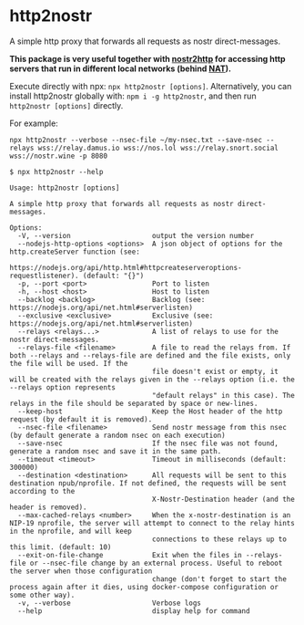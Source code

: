 # http2nostr
A simple http proxy that forwards all requests as nostr direct-messages.

**This package is very useful together with [nostr2http](https://github.com/oren-z0/nostr2http)
for accessing http servers that run in different local networks (behind
[NAT](https://en.wikipedia.org/wiki/Network_address_translation)).**

Execute directly with npx: `npx http2nostr [options]`.
Alternatively, you can install http2nostr globally with: `npm i -g http2nostr`, and then run `http2nostr [options]` directly.

For example:
```
npx http2nostr --verbose --nsec-file ~/my-nsec.txt --save-nsec --relays wss://relay.damus.io wss://nos.lol wss://relay.snort.social wss://nostr.wine -p 8080
```

```
$ npx http2nostr --help

Usage: http2nostr [options]

A simple http proxy that forwards all requests as nostr direct-messages.

Options:
  -V, --version                    output the version number
  --nodejs-http-options <options>  A json object of options for the http.createServer function (see:
                                   https://nodejs.org/api/http.html#httpcreateserveroptions-requestlistener). (default: "{}")
  -p, --port <port>                Port to listen
  -h, --host <host>                Host to listen
  --backlog <backlog>              Backlog (see: https://nodejs.org/api/net.html#serverlisten)
  --exclusive <exclusive>          Exclusive (see: https://nodejs.org/api/net.html#serverlisten)
  --relays <relays...>             A list of relays to use for the nostr direct-messages.
  --relays-file <filename>         A file to read the relays from. If both --relays and --relays-file are defined and the file exists, only the file will be used. If the
                                   file doesn't exist or empty, it will be created with the relays given in the --relays option (i.e. the --relays option represents
                                   "default relays" in this case). The relays in the file should be separated by space or new-lines.
  --keep-host                      Keep the Host header of the http request (by default it is removed).
  --nsec-file <filename>           Send nostr message from this nsec (by default generate a random nsec on each execution)
  --save-nsec                      If the nsec file was not found, generate a random nsec and save it in the same path.
  --timeout <timeout>              Timeout in milliseconds (default: 300000)
  --destination <destination>      All requests will be sent to this destination npub/nprofile. If not defined, the requests will be sent according to the
                                   X-Nostr-Destination header (and the header is removed).
  --max-cached-relays <number>     When the x-nostr-destination is an NIP-19 nprofile, the server will attempt to connect to the relay hints in the nprofile, and will keep
                                   connections to these relays up to this limit. (default: 10)
  --exit-on-file-change            Exit when the files in --relays-file or --nsec-file change by an external process. Useful to reboot the server when those configuration
                                   change (don't forget to start the process again after it dies, using docker-compose configuration or some other way).
  -v, --verbose                    Verbose logs
  --help                           display help for command
```
